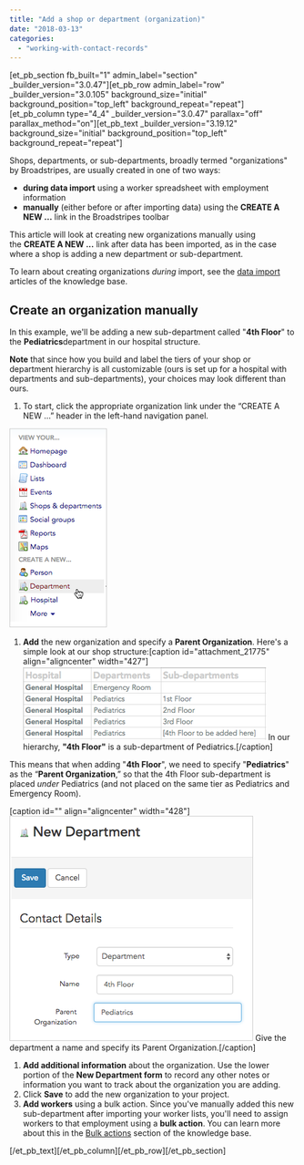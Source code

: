 ```yaml
---
title: "Add a shop or department (organization)"
date: "2018-03-13"
categories: 
  - "working-with-contact-records"
---
```


\[et\_pb\_section fb\_built="1" admin\_label="section" \_builder\_version="3.0.47"\]\[et\_pb\_row admin\_label="row" \_builder\_version="3.0.105" background\_size="initial" background\_position="top\_left" background\_repeat="repeat"\]\[et\_pb\_column type="4\_4" \_builder\_version="3.0.47" parallax="off" parallax\_method="on"\]\[et\_pb\_text \_builder\_version="3.19.12" background\_size="initial" background\_position="top\_left" background\_repeat="repeat"\]

Shops, departments, or sub-departments, broadly termed "organizations" by Broadstripes, are usually created in one of two ways:

- **during data import** using a worker spreadsheet with employment information
- **manually** (either before or after importing data) using the **CREATE A NEW ...** link in the Broadstripes toolbar

This article will look at creating new organizations manually using the **CREATE A NEW ...** link after data has been imported, as in the case where a shop is adding a new department or sub-department.

To learn about creating organizations _during_ import, see the [data import](https://help.broadstripes.com/help-articles/admin-tools/data-import-admin/data-import-oveview/) articles of the knowledge base.

## Create an organization manually

In this example, we'll be adding a new sub-department called "**4th Floor**" to the **Pediatrics**department in our hospital structure.

**Note** that since how you build and label the tiers of your shop or department hierarchy is all customizable (ours is set up for a hospital with departments and sub-departments), your choices may look different than ours.

1. To start, click the appropriate organization link under the “CREATE A NEW …” header in the left-hand navigation panel.

[![](images/ec8e8d6-AddNewOrgToolbar.png)](https://help.broadstripes.com/wp-content/uploads/2018/03/ec8e8d6-AddNewOrgToolbar.png)

1. **Add** the new organization and specify a **Parent Organization**. Here's a simple look at our shop structure:\[caption id="attachment\_21775" align="aligncenter" width="427"\]![](images/AddNewOrgHierarchyTable.png) In our hierarchy, **"4th Floor"** is a sub-department of Pediatrics.\[/caption\]

This means that when adding "**4th Floor**", we need to specify "**Pediatrics**" as the “**Parent Organization**,” so that the 4th Floor sub-department is placed _under_ Pediatrics (and not placed on the same tier as Pediatrics and Emergency Room).

\[caption id="" align="aligncenter" width="428"\][![Give the department a name and specify its Parent Organization.](images/c5cf395-AddNewOrgParent.png)](https://help.broadstripes.com/wp-content/uploads/2018/03/c5cf395-AddNewOrgParent.png) Give the department a name and specify its Parent Organization.\[/caption\]

1. **Add additional information** about the organization. Use the lower portion of the **New Department form** to record any other notes or information you want to track about the organization you are adding.
2. Click **Save** to add the new organization to your project.
3. **Add workers** using a bulk action. Since you've manually added this new sub-department after importing your worker lists, you'll need to assign workers to that employment using a **bulk action**. You can learn more about this in the [Bulk actions](https://help.broadstripes.com/help-articles/using-broadstripes/working-with-search-results/bulk-actions/) section of the knowledge base.

\[/et\_pb\_text\]\[/et\_pb\_column\]\[/et\_pb\_row\]\[/et\_pb\_section\]
